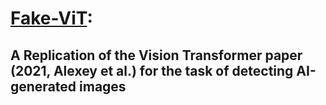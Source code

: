 # <ins>Fake-ViT</ins>:
## A Replication of the Vision Transformer paper (2021, Alexey et al.) for the task of detecting AI-generated images
